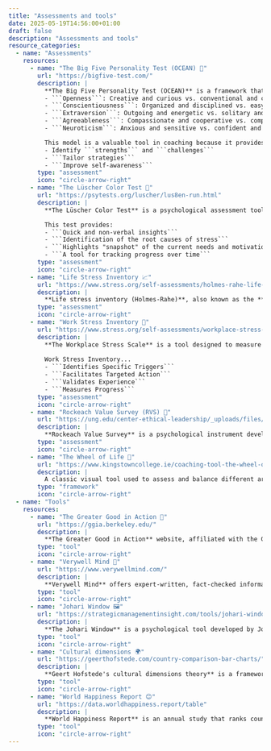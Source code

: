 ```yaml
---
title: "Assessments and tools"
date: 2025-05-19T14:56:00+01:00
draft: false
description: "Assessments and tools"
resource_categories:
  - name: "Assessments"
    resources:
      - name: "The Big Five Personality Test (OCEAN) 🌊"
        url: "https://bigfive-test.com/"
        description: |
          **The Big Five Personality Test (OCEAN)** is a framework that describes five core personality traits:
          - ```Openness```: Creative and curious vs. conventional and cautious
          - ```Conscientiousness```: Organized and disciplined vs. easygoing and spontaneous
          - ```Extraversion```: Outgoing and energetic vs. solitary and reserved
          - ```Agreeableness```: Compassionate and cooperative vs. competitive and suspicious
          - ```Neuroticism```: Anxious and sensitive vs. confident and emotionally stable

          This model is a valuable tool in coaching because it provides a shared language to...
          - Identify ```strengths``` and ```challenges```
          - ```Tailor strategies```
          - ```Improve self-awareness```
        type: "assessment"
        icon: "circle-arrow-right"
      - name: "The Lüscher Color Test 🌈"
        url: "https://psytests.org/luscher/lus8en-run.html"
        description: |
          **The Lüscher Color Test** is a psychological assessment tool developed by Swiss psychiatrist Dr. Max Lüscher in 1949. It's based on the idea that while everyone perceives color the same way, individual preferences for colors are unique. This test measures a person's current psychological state, including their ability to handle stress and their capacity for performance and communication. By analyzing a person's color choices, the test aims to uncover the root causes of psychological stress, which may be contributing to physical symptoms.

          This test provides:
          - ```Quick and non-verbal insights```
          - ```Identification of the root causes of stress```
          - ```Highlights "snapshot" of the current needs and motivations```
          - ```A tool for tracking progress over time```
        type: "assessment"
        icon: "circle-arrow-right"
      - name: "Life Stress Inventory 📈"
        url: "https://www.stress.org/self-assessments/holmes-rahe-life-stress-inventory/"
        description: |
          **Life stress inventory (Holmes-Rahe)**, also known as the **Social Readjustment Rating Scale (SRRS)**, is a psychological tool that quantifies the amount of stress a person has experienced over a specific period, typically the past year. Developed by psychiatrists Thomas Holmes and Richard Rahe, the inventory lists 43 life events—both positive and negative—and assigns a "Life Change Unit" (LCU) score to each based on its potential to cause stress and illness. By totaling the scores, a person gets a number that provides a rough estimate of their risk for stress-related health problems.
        type: "assessment"
        icon: "circle-arrow-right"
      - name: "Work Stress Inventory 🍭"
        url: "https://www.stress.org/self-assessments/workplace-stress-scale/"
        description: |
          **The Workplace Stress Scale** is a tool designed to measure and quantify an individual's level of stress specifically related to their work environment. Unlike broader stress inventories, this scale focuses on factors inherent to the workplace, such as workload, lack of control, support from supervisors and colleagues, work-life balance, and job security.
          
          Work Stress Inventory...
          - ```Identifies Specific Triggers```
          - ```Facilitates Targeted Action```
          - ```Validates Experience```
          - ```Measures Progress```
        type: "assessment"
        icon: "circle-arrow-right"
      - name: "Rockeach Value Survey (RVS) 🧭"
        url: "https://ung.edu/center-ethical-leadership/_uploads/files/rokeach-value-survey.pdf"
        description: |
          **Rockeach Value Survey** is a psychological instrument developed by social psychologist Milton Rokeach in 1973 to measure an individual's value system. The survey is based on the idea that a person's values are organized into a hierarchical system that guides their behavior and judgments.
        type: "assessment"
        icon: "circle-arrow-right"
      - name: "The Wheel of Life 🎯"
        url: "https://www.kingstowncollege.ie/coaching-tool-the-wheel-of-life/"
        description: |
          A classic visual tool used to assess and balance different areas of a person's life, such as career, relationships, health, and finances. It provides a 'snapshot' of a client's current satisfaction and helps them identify areas for improvement.
        type: "framework"
        icon: "circle-arrow-right"
  - name: "Tools"
    resources:
      - name: "The Greater Good in Action 🌱"
        url: "https://ggia.berkeley.edu/"
        description: |
          **The Greater Good in Action** website, affiliated with the Greater Good Science Center at UC Berkeley, offers a curated collection of science-backed practices designed to improve well-being and happiness.
        type: "tool"
        icon: "circle-arrow-right"
      - name: "Verywell Mind 🧠"
        url: "https://www.verywellmind.com/"
        description: |
          **Verywell Mind** offers expert-written, fact-checked information on a wide range of mental health and self-improvement topics.
        type: "tool"
        icon: "circle-arrow-right"
      - name: "Johari Window 🖼️"
        url: "https://strategicmanagementinsight.com/tools/johari-window/"
        description: |
          **The Johari Window** is a psychological tool developed by Joseph Luft and Harrington Ingham in 1955 to help people better understand their relationships with themselves and others. It is a visual framework divided into four quadrants—open area, blind area, hidden area, and unknown area—that represent different aspects of self-awareness. It's a useful tool for improving interpersonal communication, promoting personal development, and enhancing group dynamics through the process of disclosure and feedback.
        type: "tool"
        icon: "circle-arrow-right"
      - name: "Cultural dimensions 🌍"
        url: "https://geerthofstede.com/country-comparison-bar-charts/"
        description: |
          **Geert Hofstede's cultural dimensions theory** is a framework developed by the Dutch social psychologist to understand how cultural differences influence behavior and values within societies. Based on a comprehensive study of IBM employees worldwide, the model provides a systematic way to compare cultures by analyzing them across six dimensions: Power Distance, Individualism vs. Collectivism, Masculinity vs. Femininity, Uncertainty Avoidance, Long-Term vs. Short-Term Orientation, and Indulgence vs. Restraint. This influential theory has been widely applied in various fields, including international business and cross-cultural communication, to help people navigate and understand cultural diversity.
        type: "tool"
        icon: "circle-arrow-right"        
      - name: "World Happiness Report 😊"
        url: "https://data.worldhappiness.report/table"
        description: |
          **World Happiness Report** is an annual study that ranks countries based on how people evaluate their own lives. The report identifies six key factors strongly correlated with a person's well-being: social support, freedom to make life choices, healthy life expectancy, generosity, and the absence of corruption, in addition to economic status.
        type: "tool"
        icon: "circle-arrow-right"
---
```


